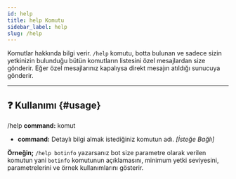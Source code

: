 ```yaml
---
id: help
title: help Komutu
sidebar_label: help
slug: /help
---
```

Komutlar hakkında bilgi verir. `/help` komutu, botta bulunan ve sadece sizin yetkinizin bulunduğu bütün komutların 
listesini özel mesajlardan size gönderir. Eğer özel mesajlarınız kapalıysa direkt mesajın atıldığı sunucuya gönderir.

---

## ❓ Kullanımı {#usage}

/help **command:** komut

- **command:** Detaylı bilgi almak istediğiniz komutun adı. *[İsteğe Bağlı]*

**Örneğin;** `/help botinfo` yazarsanız bot size parametre olarak verilen komutun yani `botinfo` komutunun açıklamasını, 
minimum yetki seviyesini, parametrelerini ve örnek kullanımlarını gösterir.
